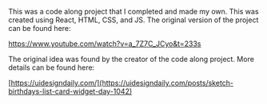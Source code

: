 This was a code along project that I completed and made my own. This was created using React, HTML, CSS, and JS. The original version of the project can be found here:

https://www.youtube.com/watch?v=a_7Z7C_JCyo&t=233s

The original idea was found by the creator of the code along project. More details can be found here:

[https://uidesigndaily.com/](https://uidesigndaily.com/posts/sketch-birthdays-list-card-widget-day-1042)
